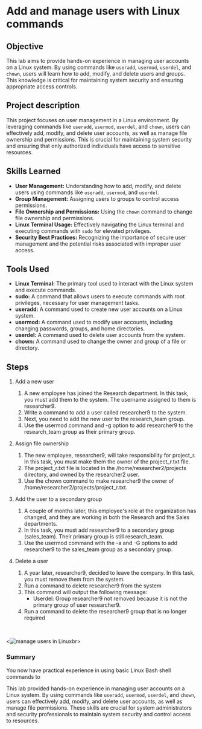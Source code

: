 # Add and manage users with Linux commands

## Objective

This lab aims to provide hands-on experience in managing user accounts on a Linux system. By using commands like `useradd`, `usermod`, `userdel`, and `chown`, users will learn how to add, modify, and delete users and groups. This knowledge is critical for maintaining system security and ensuring appropriate access controls.

## Project description

This project focuses on user management in a Linux environment. By leveraging commands like `useradd`, `usermod`, `userdel`, and `chown`, users can effectively add, modify, and delete user accounts, as well as manage file ownership and permissions. This is crucial for maintaining system security and ensuring that only authorized individuals have access to sensitive resources.

## Skills Learned

* **User Management:** Understanding how to add, modify, and delete users using commands like `useradd`, `usermod`, and `userdel`.
* **Group Management:** Assigning users to groups to control access permissions.
* **File Ownership and Permissions:** Using the `chown` command to change file ownership and permissions.
* **Linux Terminal Usage:** Effectively navigating the Linux terminal and executing commands with `sudo` for elevated privileges.
* **Security Best Practices:** Recognizing the importance of secure user management and the potential risks associated with improper user access.

## Tools Used

* **Linux Terminal:** The primary tool used to interact with the Linux system and execute commands.
* **sudo:** A command that allows users to execute commands with root privileges, necessary for user management tasks.
* **useradd:** A command used to create new user accounts on a Linux system.
* **usermod:** A command used to modify user accounts, including changing passwords, groups, and home directories.
* **userdel:** A command used to delete user accounts from the system.
* **chown:** A command used to change the owner and group of a file or directory.

## Steps
1. Add a new user

   1. A new employee has joined the Research department. In this task, you must add them to the system. The username assigned to them is researcher9.
   2. Write a command to add a user called researcher9 to the system.
   3. Next, you need to add the new user to the research_team group.
   4. Use the usermod command and -g option to add researcher9 to the research_team group as their primary group.
      
2. Assign file ownership

   1. The new employee, researcher9, will take responsibility for project_r. In this task, you must make them the owner of the project_r.txt file.
   2. The project_r.txt file is located in the /home/researcher2/projects directory, and owned by the researcher2 user.
   3. Use the chown command to make researcher9 the owner of /home/researcher2/projects/project_r.txt.
      
3. Add the user to a secondary group

   1. A couple of months later, this employee's role at the organization has changed, and they are working in both the Research and the Sales departments.
   2. In this task, you must add researcher9 to a secondary group (sales_team). Their primary group is still research_team.
   3. Use the usermod command with the -a and -G options to add researcher9 to the sales_team group as a secondary group.
      
4. Delete a user

   1. A year later, researcher9, decided to leave the company. In this task, you must remove them from the system.
   2. Run a command to delete researcher9 from the system
   3. This command will output the following message:
      * Userdel: Group researcher9 not removed because it is not the primary group of user researcher9.
   4. Run a command to delete the researcher9 group that is no longer required
  <br>

<![manage users in Linux](https://github.com/user-attachments/assets/f67cd1a5-20a0-4d18-b07a-34f59e21072b)br>

### Summary

You now have practical experience in using basic Linux Bash shell commands to

This lab provided hands-on experience in managing user accounts on a Linux system. By using commands like `useradd`, `usermod`, `userdel`, and `chown`, users can effectively add, modify, and delete user accounts, as well as manage file permissions. These skills are crucial for system administrators and security professionals to maintain system security and control access to resources.
